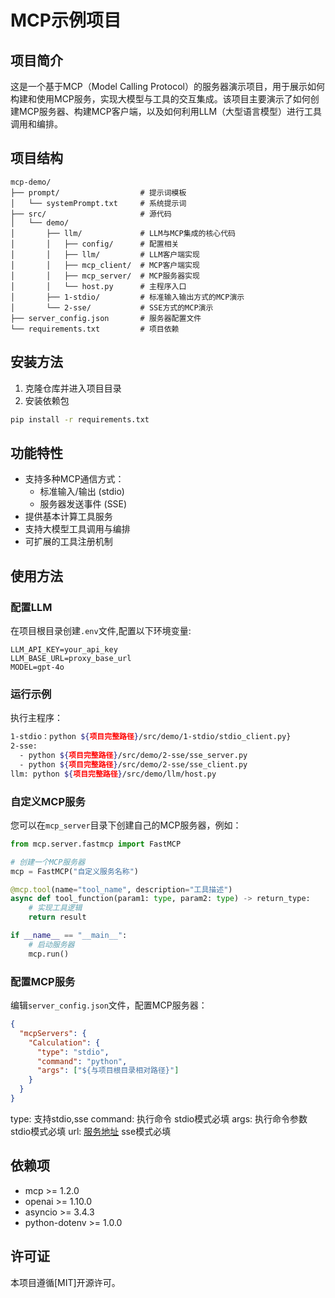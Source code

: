 # MCP示例项目

## 项目简介

这是一个基于MCP（Model Calling Protocol）的服务器演示项目，用于展示如何构建和使用MCP服务，实现大模型与工具的交互集成。该项目主要演示了如何创建MCP服务器、构建MCP客户端，以及如何利用LLM（大型语言模型）进行工具调用和编排。

## 项目结构

```
mcp-demo/
├── prompt/                  # 提示词模板
│   └── systemPrompt.txt     # 系统提示词
├── src/                     # 源代码
│   └── demo/
│       ├── llm/             # LLM与MCP集成的核心代码
│       │   ├── config/      # 配置相关
│       │   ├── llm/         # LLM客户端实现
│       │   ├── mcp_client/  # MCP客户端实现
│       │   ├── mcp_server/  # MCP服务器实现
│       │   └── host.py      # 主程序入口
│       ├── 1-stdio/         # 标准输入输出方式的MCP演示
│       └── 2-sse/           # SSE方式的MCP演示
├── server_config.json       # 服务器配置文件
└── requirements.txt         # 项目依赖
```

## 安装方法

1. 克隆仓库并进入项目目录
2. 安装依赖包

```bash
pip install -r requirements.txt
```

## 功能特性

- 支持多种MCP通信方式：
  - 标准输入/输出 (stdio)
  - 服务器发送事件 (SSE)
- 提供基本计算工具服务
- 支持大模型工具调用与编排
- 可扩展的工具注册机制

## 使用方法

### 配置LLM
在项目根目录创建`.env`文件,配置以下环境变量:

```text
LLM_API_KEY=your_api_key
LLM_BASE_URL=proxy_base_url
MODEL=gpt-4o
```

### 运行示例

执行主程序：
```bash
1-stdio：python ${项目完整路径}/src/demo/1-stdio/stdio_client.py}
2-sse:
  - python ${项目完整路径}/src/demo/2-sse/sse_server.py
  - python ${项目完整路径}/src/demo/2-sse/sse_client.py
llm: python ${项目完整路径}/src/demo/llm/host.py
```


### 自定义MCP服务

您可以在`mcp_server`目录下创建自己的MCP服务器，例如：

```python
from mcp.server.fastmcp import FastMCP

# 创建一个MCP服务器
mcp = FastMCP("自定义服务名称")

@mcp.tool(name="tool_name", description="工具描述")
async def tool_function(param1: type, param2: type) -> return_type:
    # 实现工具逻辑
    return result

if __name__ == "__main__":
    # 启动服务器
    mcp.run()
```

### 配置MCP服务
编辑`server_config.json`文件，配置MCP服务器：

```json
{
  "mcpServers": {
    "Calculation": {
      "type": "stdio",
      "command": "python",
      "args": ["${与项目根目录相对路径}"]
    }
  }
}
```

type: 支持stdio,sse
command: 执行命令 stdio模式必填
args: 执行命令参数 stdio模式必填
url: [服务地址]() sse模式必填


## 依赖项

- mcp >= 1.2.0
- openai >= 1.10.0
- asyncio >= 3.4.3
- python-dotenv >= 1.0.0

## 许可证

本项目遵循[MIT]开源许可。 